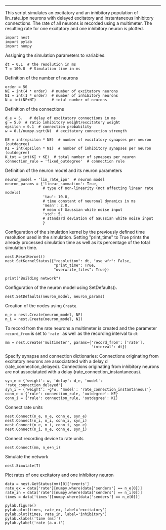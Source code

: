 

    
    
----------------------------------------

This script simulates an excitatory and an inhibitory population
of lin_rate_ipn neurons with delayed excitatory and instantaneous
inhibitory connections. The rate of all neurons is recorded using
a multimeter. The resulting rate for one excitatory and one
inhibitory neuron is plotted.

    
    import nest
    import pylab
    import numpy
    
Assigning the simulation parameters to variables.

    
    dt = 0.1  # the resolution in ms
    T = 100.0  # Simulation time in ms
    
Definition of the number of neurons

    
    order = 50
    NE = int(4 * order)  # number of excitatory neurons
    NI = int(1 * order)  # number of inhibitory neurons
    N = int(NE+NI)       # total number of neurons
    
Definition of the connections

    
    d_e = 5.   # delay of excitatory connections in ms
    g = 5.0  # ratio inhibitory weight/excitatory weight
    epsilon = 0.1  # connection probability
    w = 0.1/numpy.sqrt(N)  # excitatory connection strength
    
    KE = int(epsilon * NE)  # number of excitatory synapses per neuron (outdegree)
    KI = int(epsilon * NI)  # number of inhibitory synapses per neuron (outdegree)
    K_tot = int(KI + KE)  # total number of synapses per neuron
    connection_rule = 'fixed_outdegree'  # connection rule
    
Definition of the neuron model and its neuron parameters

    
    neuron_model = 'lin_rate_ipn'  # neuron model
    neuron_params = {'linear_summation': True,
                     # type of non-linearity (not affecting linear rate models)
                     'tau': 10.0,
                     # time constant of neuronal dynamics in ms
                     'mean': 2.0,
                     # mean of Gaussian white noise input
                     'std': 5.
                     # standard deviation of Gaussian white noise input
                     }
    
    
Configuration of the simulation kernel by the previously defined time
resolution used in the simulation. Setting "print_time" to True prints
the already processed simulation time as well as its percentage of the
total simulation time.

    
    nest.ResetKernel()
    nest.SetKernelStatus({"resolution": dt, "use_wfr": False,
                          "print_time": True,
                          "overwrite_files": True})
    
    print("Building network")
    
Configuration of the neuron model using SetDefaults().

    
    nest.SetDefaults(neuron_model, neuron_params)
    
Creation of the nodes using `Create`.

    
    n_e = nest.Create(neuron_model, NE)
    n_i = nest.Create(neuron_model, NI)
    
    
To record from the rate neurons a multimeter is created and the
parameter `record_from` is set to `'rate'` as well as the recording
interval to `dt`

    
    mm = nest.Create('multimeter', params={'record_from': ['rate'],
                                           'interval': dt})
    
Specify synapse and connection dictionaries:
Connections originating from excitatory neurons are associatated
with a delay d (rate_connection_delayed).
Connections originating from inhibitory neurons are not associatated
with a delay (rate_connection_instantaneous).

    
    syn_e = {'weight': w, 'delay': d_e, 'model': 'rate_connection_delayed'}
    syn_i = {'weight': -g*w, 'model': 'rate_connection_instantaneous'}
    conn_e = {'rule': connection_rule, 'outdegree': KE}
    conn_i = {'rule': connection_rule, 'outdegree': KI}
    
Connect rate units

    
    nest.Connect(n_e, n_e, conn_e, syn_e)
    nest.Connect(n_i, n_i, conn_i, syn_i)
    nest.Connect(n_e, n_i, conn_i, syn_e)
    nest.Connect(n_i, n_e, conn_e, syn_i)
    
Connect recording device to rate units

    nest.Connect(mm, n_e+n_i)
    
Simulate the network

    
    nest.Simulate(T)
    
Plot rates of one excitatory and one inhibitory neuron

    
    data = nest.GetStatus(mm)[0]['events']
    rate_ex = data['rate'][numpy.where(data['senders'] == n_e[0])]
    rate_in = data['rate'][numpy.where(data['senders'] == n_i[0])]
    times = data['times'][numpy.where(data['senders'] == n_e[0])]
    
    pylab.figure()
    pylab.plot(times, rate_ex, label='excitatory')
    pylab.plot(times, rate_in, label='inhibitory')
    pylab.xlabel('time (ms)')
    pylab.ylabel('rate (a.u.)')
    
    



